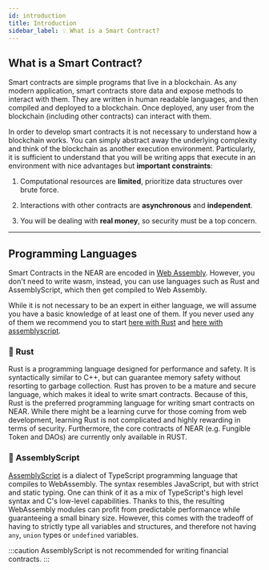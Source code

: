 ```yaml
---
id: introduction
title: Introduction
sidebar_label: 💡 What is a Smart Contract?
---
```


## What is a Smart Contract?
Smart contracts are simple programs that live in a blockchain. As any modern application, smart contracts store data and expose methods to interact with them. They are written in human readable languages, and then compiled and deployed to a blockchain. Once deployed, any user from the blockchain (including other contracts) can interact with them.

In order to develop smart contracts it is not necessary to understand how a blockchain works. You can simply abstract away the underlying complexity and think of the blockchain as another execution environment. Particularly, it is sufficient to understand that you will be writing apps that execute in an environment with nice advantages but **important constraints**:

1. Computational resources are **limited**, prioritize data structures over brute force.

2. Interactions with other contracts are **asynchronous** and **independent**.

3. You will be dealing with **real money**, so security must be a top concern.

---

## Programming Languages
Smart Contracts in the NEAR are encoded in [Web Assembly](https://webassembly.org/). However, you don't need to write wasm, instead, you can use languages such as Rust and AssemblyScript, which then get compiled to Web Assembly.

While it is not necessary to be an expert in either language, we will assume you have a basic knowledge of at least one of them. If you never used any of them we recommend you to start [here with Rust](broken) and [here with assemblyscript](broken).

### 🦀 Rust
Rust is a programming language designed for performance and safety. It is syntactically similar to C++, but can guarantee memory safety without resorting to garbage collection. Rust has proven to be a mature and secure language, which makes it ideal to write smart contracts. Because of this, Rust is the preferred programming language for writing smart contracts on NEAR. While there might be a learning curve for those coming from web development, learning Rust is not complicated and highly rewarding in terms of security. Furthermore, the core contracts of NEAR (e.g. Fungible Token and DAOs) are currently only available in RUST.

### 🚀 AssemblyScript
[AssemblyScript](broken) is a dialect of TypeScript programming language that compiles to WebAssembly. The syntax resembles JavaScript, but with strict and static typing. One can think of it as a mix of TypeScript's high level syntax and C's low-level capabilities. Thanks to this, the resulting WebAssembly modules can profit from predictable performance while guaranteeing a small binary size. However, this comes with the tradeoff of having to strictly type all variables and structures, and therefore not having `any`, `union` types or `undefined` variables.

:::caution
AssemblyScript is not recommended for writing financial contracts.
:::